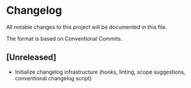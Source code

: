 # Changelog

All notable changes to this project will be documented in this file.

The format is based on Conventional Commits.

## [Unreleased]
- Initialize changelog infrastructure (hooks, linting, scope suggestions, conventional changelog script)

